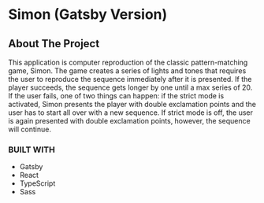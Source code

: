 # Simon (Gatsby Version)

## About The Project
This application is computer reproduction of the classic pattern-matching game, Simon. The game creates a series of lights and tones that requires the user to reproduce the sequence immediately after it is presented. If the player succeeds, the sequence gets longer by one until a max series of 20. If the user fails, one of two things can happen: if the strict mode is activated, Simon presents the player with double exclamation points and the user has to start all over with a new sequence. If strict mode is off, the user is again presented with double exclamation points, however, the sequence will continue.

### BUILT WITH
- Gatsby
- React
- TypeScript
- Sass
